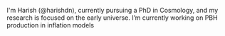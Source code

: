 I'm Harish (@harishdn), currently pursuing a PhD in Cosmology, and my research is focused on the early universe. 
I’m currently working on PBH production in inflation models

